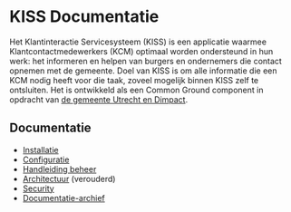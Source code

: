 # KISS Documentatie
Het Klantinteractie Servicesysteem (KISS) is een applicatie waarmee Klantcontactmedewerkers (KCM) optimaal worden ondersteund in hun werk: het informeren en helpen van burgers en ondernemers die contact opnemen met de gemeente. Doel van KISS is om alle informatie die een KCM nodig heeft voor die taak, zoveel mogelijk binnen KISS zelf te ontsluiten. Het is ontwikkeld als een Common Ground component in opdracht van [de gemeente Utrecht en Dimpact](https://www.dimpact.nl/klantinteractie-servicesysteem).

## Documentatie 

- [Installatie](INSTALLATION.md)
- [Configuratie](CONFIGURATIE.md)
- [Handleiding beheer](MANUAL.md)
- [Architectuur](Architectuur.md) (verouderd)
- [Security](SECURITY.md)
- [Documentatie-archief](https://kiss-oldDocs.readthedocs.io/)


